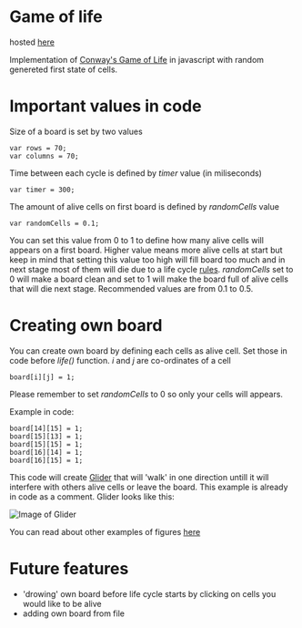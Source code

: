 # Game of life
hosted [here](https://haxwins.github.io/gameoflife/)


Implementation of [Conway's Game of Life](https://en.wikipedia.org/wiki/Conway%27s_Game_of_Life) in javascript with random genereted first state of cells.

# Important values in code

Size of a board is set by two values
```
var rows = 70;
var columns = 70;
```
Time between each cycle is defined by *timer* value (in miliseconds)
```
var timer = 300;
```
The amount of alive cells on first board is defined by *randomCells* value
```
var randomCells = 0.1;
```
You can set this value from 0 to 1 to define how many alive cells will appears on a first board. Higher value means more alive cells at start but keep in mind that setting this value too high will fill board too much and in next stage most of them will die due to a life cycle [rules](https://en.wikipedia.org/wiki/Conway%27s_Game_of_Life#Rules).
*randomCells* set to 0 will make a board clean and set to 1 will make the board full of alive cells that will die next stage.
Recommended values are from 0.1 to 0.5.

# Creating own board

You can create own board by defining each cells as alive cell. Set those in code before *life()* function.
*i* and *j* are co-ordinates of a cell
```
board[i][j] = 1;
```

Please remember to set *randomCells* to 0 so only your cells will appears.

Example in code:
```
board[14][15] = 1;
board[15][13] = 1;
board[15][15] = 1;
board[16][14] = 1;
board[16][15] = 1;
```
This code will create [Glider](https://en.wikipedia.org/wiki/Glider_(Conway%27s_Life)) that will 'walk' in one direction untill it will interfere with others alive cells or leave the board. This example is already in code as a comment.
Glider looks like this:

![Image of Glider](https://upload.wikimedia.org/wikipedia/commons/f/f2/Game_of_life_animated_glider.gif)

You can read about other examples of figures [here](https://en.wikipedia.org/wiki/Conway%27s_Game_of_Life#Examples_of_patterns)

# Future features
  - 'drowing' own board before life cycle starts by clicking on cells you would like to be alive
  - adding own board from file
